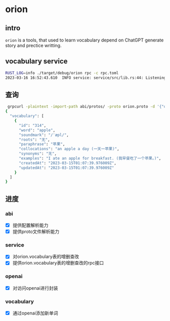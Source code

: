# orion

## intro

`orion` is a tools, that used to learn vocabulary depend on ChatGPT generate story and prectice writting.

## vocabulary service
```bash
RUST_LOG=info ./target/debug/orion rpc -c rpc.toml
2023-03-16 16:52:43.610  INFO service: service/src/lib.rs:44: Listening on 0.0.0.0:5015
```

## 查询

```bash
 grpcurl -plaintext -import-path abi/protos/ -proto orion.proto -d '{"query":{ "word": "apple"}}' 127.0.0.1:5015 orion.VocabularyService/QueryVocabulary
{
  "vocabulary": [
    {
      "id": "314",
      "word": "apple",
      "soundmark": "/ˈæpl/",
      "roots": "无",
      "paraphrase": "苹果",
      "collocations": "an apple a day (一天一苹果)",
      "synonyms": "无",
      "examples": "I ate an apple for breakfast. (我早餐吃了一个苹果。)",
      "createdAt": "2023-03-15T01:07:39.976009Z",
      "updatedAt": "2023-03-15T01:07:39.976009Z"
    }
  ]
}

```

## 进度

### abi
- [x] 提供配置解析能力
- [x] 提供proto文件解析能力

### service
- [x] 对orion.vocabulary表的增删查改
- [x] 提供orion.vocabulary表的增删查改的rpc接口

### openai
- [x] 对访问openai进行封装

### vocabulary
- [x] 通过openai添加新单词
